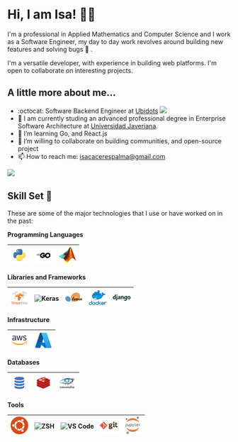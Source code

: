 # Hi, I am Isa! 👋🏽



I'm a professional in Applied Mathematics and Computer Science and I work as a Software Engineer, my day to day work revolves around building new features and solving bugs 🐛 .  


I'm a versatile developer, with experience in building web platforms. I'm open to collaborate on interesting projects.
## A little more about me... 

- :octocat: Software Backend Engineer at [Ubidots](https://ubidots.com/) <img src="https://media.giphy.com/media/WUlplcMpOCEmTGBtBW/giphy.gif" width="30">
- 🔭 I am currently studing an advanced professional degree in Enterprise Software Architecture at [Universidad Javeriana](https://www.javeriana.edu.co/inicio).
- 🌱 I’m learning Go, and React.js
- 👯 I’m willing to collaborate on building communities, and open-source project
- 📫 How to reach me: isacacerespalma@gmail.com


<a href="https://www.linkedin.com/in/isabela-caceres-palma-270794194/"><img src="https://cdn2.iconfinder.com/data/icons/social-media-2285/512/1_Linkedin_unofficial_colored_svg-128.png" width="40"></a>

## Skill Set :muscle:

These are some of the major technologies that I use or have worked on in the past:

**Programming Languages**

<img title="Python" alt="Python" width="40px" src="https://raw.githubusercontent.com/github/explore/master/topics/python/python.png" />|<img title="Go" alt="Go" width="40px" src="https://raw.githubusercontent.com/github/explore/main/topics/go/go.png">|<img title="Matlab" alt="Matlab" width="40px" src="https://github.com/github/explore/blob/main/topics/matlab/matlab.png">
|--|--|--|

**Libraries and Frameworks**

<img title="TensorFlow" alt="TensorFlow" width="40px" src="https://raw.githubusercontent.com/github/explore/master/topics/tensorflow/tensorflow.png">|<img title="Keras" alt="Keras" width="40px" src="https://upload.wikimedia.org/wikipedia/commons/thumb/a/ae/Keras_logo.svg/240px-Keras_logo.svg.png">|<img title="Scikit-Learn" alt="Scikit Learn" width="40px" src="https://raw.githubusercontent.com/github/explore/master/topics/scikit-learn/scikit-learn.png">|<img title="Docker" alt="Docker" width="40px" src="https://raw.githubusercontent.com/github/explore/master/topics/docker/docker.png">|<img title="Django" alt="Django" width="40px" src="https://raw.githubusercontent.com/github/explore/master/topics/django/django.png">
|--|--|--|--|--|


**Infrastructure**

<img title="AWS" alt="AWS" width="40px" src="https://raw.githubusercontent.com/github/explore/main/topics/aws/aws.png">|<img title="Azure" alt="Azure" width="40px" src="https://github.com/github/explore/blob/main/topics/azure/azure.png">
|--|--|

**Databases**

<img title="SQL" alt="SQL" width="40px" src="https://raw.githubusercontent.com/github/explore/master/topics/sql/sql.png">|<img title="Redis" alt="Redis" width="40px" src="https://github.com/github/explore/blob/main/topics/redis/redis.png"> | <img title="Cassandra" alt="Cassandra" width="40px" src="https://github.com/github/explore/blob/main/topics/cassandra/cassandra.png">
|--|--|--|

**Tools**

<img title="Ubuntu" alt="Ubuntu" width="40px" src="https://raw.githubusercontent.com/github/explore/master/topics/ubuntu/ubuntu.png">|<img title="ZSH" alt="ZSH" width="40px" src="https://s3.amazonaws.com/ohmyzsh/oh-my-zsh-logo.png">|<img title="VS Code" alt="VS Code" width="40px" src="https://img.icons8.com/fluent/48/000000/visual-studio-code-2019.png">|<img title="git" alt="git" width="40px" src="https://raw.githubusercontent.com/github/explore/master/topics/git/git.png">|<img title="Jupyter Notebook" alt="Jupyter" width="40px" src="https://raw.githubusercontent.com/github/explore/master/topics/jupyter-notebook/jupyter-notebook.png">
|--|--|--|--|--|
<br>



